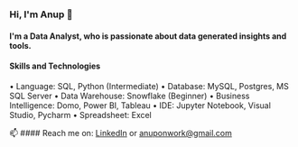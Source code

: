 
### Hi, I'm Anup 👋

#### I'm a Data Analyst, who is passionate about data generated insights and tools.

#### Skills and Technologies

• Language: SQL, Python (Intermediate)
• Database: MySQL, Postgres, MS SQL Server
• Data Warehouse: Snowflake (Beginner)
• Business Intelligence: Domo, Power BI, Tableau
• IDE: Jupyter Notebook, Visual Studio, Pycharm
• Spreadsheet: Excel

📫 #### Reach me on: <a href="https://www.linkedin.com/in/anup-meshram/">LinkedIn</a> or anuponwork@gmail.com
